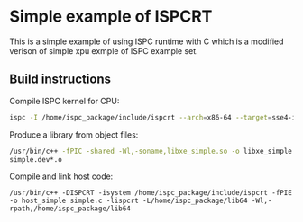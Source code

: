 # Simple example of ISPCRT

This is a simple example of using ISPC runtime with C which is a modified verison of simple xpu exmple of ISPC example set.

## Build instructions

Compile ISPC kernel for CPU:

```sh
ispc -I /home/ispc_package/include/ispcrt --arch=x86-64 --target=sse4-i32x4,avx1-i32x8,avx2-i32x8,avx512knl-x16,avx512skx-x16 --woff --pic --opt=disable-assertions -h simple_ispc.h -o simple.dev.o simple.ispc
```

Produce a library from object files:
```sh
/usr/bin/c++ -fPIC -shared -Wl,-soname,libxe_simple.so -o libxe_simple.so
simple.dev*.o
```

Compile and link host code:
```
/usr/bin/c++ -DISPCRT -isystem /home/ispc_package/include/ispcrt -fPIE -o host_simple simple.c -lispcrt -L/home/ispc_package/lib64 -Wl,-rpath,/home/ispc_package/lib64
```